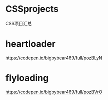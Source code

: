 # CSSprojects
CSS项目汇总
# heartloader
https://codepen.io/bigbybear469/full/pozBLyN
# flyloading
https://codepen.io/bigbybear469/full/pozBVrO

